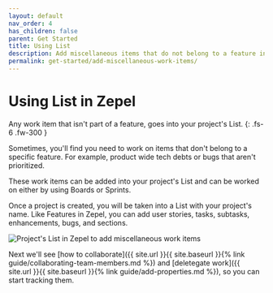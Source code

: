 ```yaml
---
layout: default
nav_order: 4
has_children: false
parent: Get Started
title: Using List
description: Add miscellaneous items that do not belong to a feature into your Project's List.
permalink: get-started/add-miscellaneous-work-items/
---
```

# Using List in Zepel

Any work item that isn't part of a feature, goes into your project's List.
{: .fs-6 .fw-300 }

Sometimes, you'll find you need to work on items that don't belong to a specific feature. For example, product wide tech debts or bugs that aren't prioritized. 

These work items can be added into your project's List and can be worked on either by using Boards or Sprints.

Once a project is created, you will be taken into a List with your project's name. Like Features in Zepel, you can add user stories, tasks, subtasks, enhancements, bugs, and sections.

![Project's List in Zepel to add miscellaneous work items](/guide/assets/uploads/zepel-list.png "Project's List in Zepel")

Next we'll see [how to collaborate]({{ site.url }}{{ site.baseurl }}{% link guide/collaborating-team-members.md %}) and [deletegate work]({{ site.url }}{{ site.baseurl }}{% link guide/add-properties.md %}), so you can start tracking them.
